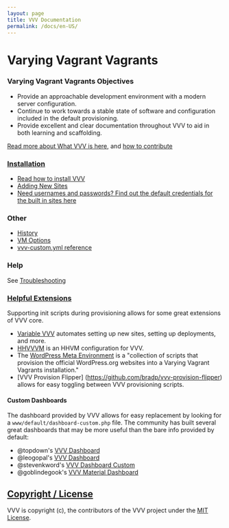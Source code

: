 ```yaml
---
layout: page
title: VVV Documentation
permalink: /docs/en-US/
---
```


# Varying Vagrant Vagrants

### Varying Vagrant Vagrants Objectives

* Provide an approachable development environment with a modern server configuration.
* Continue to work towards a stable state of software and configuration included in the default provisioning.
* Provide excellent and clear documentation throughout VVV to aid in both learning and scaffolding.

[Read more about What VVV is here](what-is-vvv.md), and [how to contribute](contributing.md)

### [Installation](#installation)

* [Read how to install VVV](installation/index.md)
* [Adding New Sites](adding-a-new-site/index.md)
* [Need usernames and passwords? Find out the default credentials for the built in sites here](default-credentials.md)

### Other

 * [History](history.md)
 * [VM Options](vm_config.md)
 * [vvv-custom.yml reference](vvv-config.yml.md)

### Help

See [Troubleshooting](troubleshooting.md)


### [Helpful Extensions](#extensions)

Supporting init scripts during provisioning allows for some great extensions of VVV core.

* [Variable VVV](https://github.com/bradp/vv) automates setting up new sites, setting up deployments, and more.
* [HHVVVM](https://github.com/johnjamesjacoby/hhvvvm) is an HHVM configuration for VVV.
* The [WordPress Meta Environment](https://github.com/iandunn/wordpress-meta-environment) is a "collection of scripts that provision the official WordPress.org websites into a Varying Vagrant Vagrants installation."
* [VVV Provision Flipper] (https://github.com/bradp/vvv-provision-flipper) allows for easy toggling between VVV provisioning scripts.

#### Custom Dashboards

The dashboard provided by VVV allows for easy replacement by looking for a `www/default/dashboard-custom.php` file. The community has built several great dashboards that may be more useful than the bare info provided by default:

* @topdown's [VVV Dashboard](https://github.com/topdown/VVV-Dashboard)
* @leogopal's [VVV Dashboard](https://github.com/leogopal/VVV-Dashboard)
* @stevenkword's [VVV Dashboard Custom](https://github.com/stevenkword/vvv-dashboard-custom)
* @goblindegook's [VVV Material Dashboard](https://github.com/goblindegook/vvv-material-dashboard)

## [Copyright / License](#license)

VVV is copyright (c), the contributors of the VVV project under the [MIT License](LICENSE).
